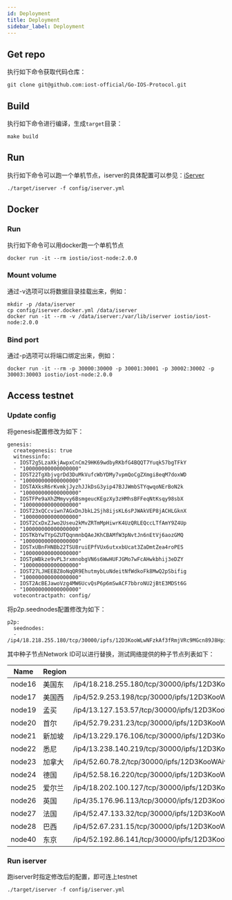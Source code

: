 ```yaml
---
id: Deployment
title: Deployment
sidebar_label: Deployment
---
```


## Get repo
执行如下命令获取代码仓库：
```
git clone git@github.com:iost-official/Go-IOS-Protocol.git
```

## Build
执行如下命令进行编译，生成`target`目录：
```
make build
```

## Run
执行如下命令可以跑一个单机节点，iserver的具体配置可以参见：[iServer](iServer)
```
./target/iserver -f config/iserver.yml
```

## Docker
### Run
执行如下命令可以用docker跑一个单机节点
```
docker run -it --rm iostio/iost-node:2.0.0
```

### Mount volume
通过-v选项可以将数据目录挂载出来，例如：
```
mkdir -p /data/iserver
cp config/iserver.docker.yml /data/iserver
docker run -it --rm -v /data/iserver:/var/lib/iserver iostio/iost-node:2.0.0
```
### Bind port
通过-p选项可以将端口绑定出来，例如：
```
docker run -it --rm -p 30000:30000 -p 30001:30001 -p 30002:30002 -p 30003:30003 iostio/iost-node:2.0.0
```


## Access testnet

### Update config
将genesis配置修改为如下：
```
genesis:
  creategenesis: true
  witnessinfo:
  - IOST2g5LzaXkjAwpxCnCm29HK69wdbyRKbfG4BQQT7Yuqk57bgTFkY
  - "100000000000000000"
  - IOST22TgXbjvgrDd3DuMkVufcWbYDMy7vpmQoCgZXmgi8eqM7doxWD
  - "100000000000000000"
  - IOSTAXksR6rKvmkjJyzhJJkDsG3yip47BJJWmbSTYqwqoNErBoN2k
  - "100000000000000000"
  - IOSTFPe9aXhZMmyvy6BsmgeucKEgzXy3zHMhsBFFeqNtKsqy98sbX
  - "100000000000000000"
  - IOST23xQCcviwn7AGxDnJbkL2Sjh8ijsKL6sPJWAkVEP8jACHLGknX
  - "100000000000000000"
  - IOST2CxDxZJwo2Useu2kMvZRTmMpHiwrK4UzQRLEQccLTfAmY9Z4Up
  - "100000000000000000"
  - IOSTKbYwTYpGZUTQqnmnbQAeJKhCBAMfW3pNvtJn6nEtVj6aozGMQ
  - "100000000000000000"
  - IOSTxUBnFHNBb22TSU8ruiEPfVUx6utxxbUcat3ZaDmtZea4roPES
  - "100000000000000000"
  - IOSTpWBkze9vPL3rxmnobgVN6s6WwHUFJGMo7wFcAHwkbhij3eDZY
  - "100000000000000000"
  - IOST27LJHEEBZ8oNqQR9EhutmybLuNdeitNfWdkoFk8MwQ2pSbifig
  - "100000000000000000"
  - IOST2AcBEJawoVzg4MW6UcvQsP6p6mSwACF7bbroNU2jBtE3MDSt6G
  - "100000000000000000"
  votecontractpath: config/
```

将p2p.seednodes配置修改为如下：
```
p2p:
  seednodes:
  - /ip4/18.218.255.180/tcp/30000/ipfs/12D3KooWLwNFzkAf3fRmjVRc9MGcn89J8HpityXbtLtdCtPSHDg1
```

其中种子节点Network ID可以进行替换，测试网络提供的种子节点列表如下：

| Name   | Region | Network ID                                                                              |
| ------ | ------ | --------------------------------------------------------------------------------------- |
| node16 | 美国东 | /ip4/18.218.255.180/tcp/30000/ipfs/12D3KooWLwNFzkAf3fRmjVRc9MGcn89J8HpityXbtLtdCtPSHDg1 |
| node17 | 美国西 | /ip4/52.9.253.198/tcp/30000/ipfs/12D3KooWABS9bLYUnvmLYeuZvkgL2WY3TLHJDbmG2tUWB4GfJJiq   |
| node19 | 孟买   | /ip4/13.127.153.57/tcp/30000/ipfs/12D3KooWAx1pZHvUq73UGMSXqjUBsKBKgXFoFBoXZZAhfvM9HnVr  |
| node20 | 首尔   | /ip4/52.79.231.23/tcp/30000/ipfs/12D3KooWCsq3Lfxe8E17anTred2o7X4cSZ77faai8hkHH611RjMp   |
| node21 | 新加坡 | /ip4/13.229.176.106/tcp/30000/ipfs/12D3KooWKGK1ah5JgMEic2dH8oYE3LMEZLBJUzCNP165tPaQnaW9 |
| node22 | 悉尼   | /ip4/13.238.140.219/tcp/30000/ipfs/12D3KooWGHmaxL8LmRpvXoFPNYj3FavYgqqEBks4YPVUL6KRcQFs |
| node23 | 加拿大 | /ip4/52.60.78.2/tcp/30000/ipfs/12D3KooWAivafPT52QEf2eStdXS4DjiRyLCGhLanvVgJ7hhbqans     |
| node24 | 德国   | /ip4/52.58.16.220/tcp/30000/ipfs/12D3KooWPKjYYL4tvbUQF2VzA1mg6XsByA8GVN4anDfrRxp9qdxm   |
| node25 | 爱尔兰 | /ip4/18.202.100.127/tcp/30000/ipfs/12D3KooWDL2BdvSR65kS2z8LX8142ksX35mNFWhtVpK6a24WXBoV |
| node26 | 英国   | /ip4/35.176.96.113/tcp/30000/ipfs/12D3KooWHfCWdXnKkTqFYNh8AhrjJ21v7RrTTuwSBLztHgGLWYyX  |
| node27 | 法国   | /ip4/52.47.133.32/tcp/30000/ipfs/12D3KooWScNNuMLh1AEnWoNppXKY6qwVVGrvzYF4dKQxBMmnwW3b   |
| node28 | 巴西   | /ip4/52.67.231.15/tcp/30000/ipfs/12D3KooWRJxjPsVxRR7spvfRPRWzvGKZrWggRj5kEiqyS4tzPq78   |
| node40 | 东京   | /ip4/52.192.86.141/tcp/30000/ipfs/12D3KooWS4kyTpyjEA8ixqFGT7uLd4mAh4fYbYNYhaPYNEWE69BA  |

### Run iserver
跑iserver时指定修改后的配置，即可连上testnet
```
./target/iserver -f config/iserver.yml
```
